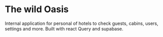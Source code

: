 # The wild Oasis

Internal application for personal of hotels to check guests, cabins, users, settings and more. Built with react Query and supabase.

